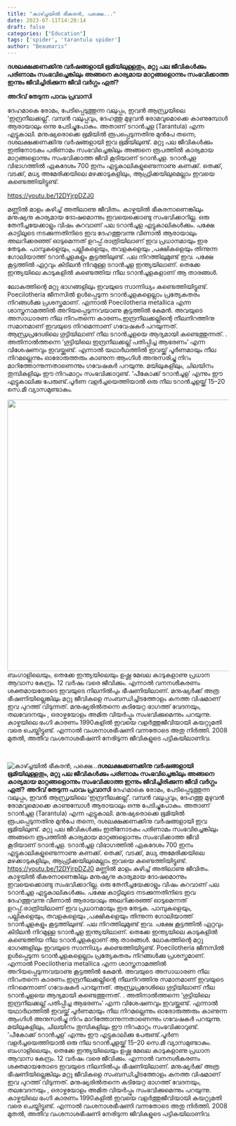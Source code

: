 ```yaml
---
title: "കാഴ്ച്ചയിൽ ഭീകരൻ, പക്ഷെ..."
date: 2023-07-11T14:28:14
draft: false
categories: ["Education"]
tags: ['spider', 'tarantula spider']
author: "Beaumaris"
---
```


<strong>ദശലക്ഷക്കണക്കിനു വർഷങ്ങളായി ഭൂമിയിലുള്ളതും, മറ്റു പല ജീവികള്‍ക്കും പരിണാമം സംഭവിച്ചെങ്കിലും അങ്ങനെ കാര്യമായ മാറ്റങ്ങളൊന്നും സംഭവിക്കാത്ത ഇന്നും ജീവിച്ചിരിക്കുന്ന ജീവി വർഗ്ഗം ഏത്?</strong>

<strong>അറിവ് തേടുന്ന പാവം പ്രവാസി</strong>

ദേഹമാകെ രോമം, പേടിപ്പെടുത്തുന്ന വലുപ്പം, ഇവൻ ആന്ധ്രയിലെ ‘ഇന്ദ്രനീലക്കല്ല്’. വമ്പൻ വലുപ്പവും, ദേഹത്തു മുഴുവൻ രോമവുമൊക്കെ കാണുമ്പോൾ ആരായാലും ഒന്നു പേടിച്ചുപോകും. അതാണ് ടറാൻചൂള (Tarantula) എന്ന എട്ടുകാലി. മനുഷ്യരൊക്കെ ഭൂമിയിൽ രൂപപ്പെടുന്നതിനു മുൻപേ തന്നെ, ദശലക്ഷക്കണക്കിനു വർഷങ്ങളായി ഇവ ഭൂമിയിലുണ്ട്. മറ്റു പല ജീവികള്‍ക്കും ഇതിനോടകം പരിണാമം സംഭവിച്ചെങ്കിലും അങ്ങനെ രൂപത്തിൽ കാര്യമായ മാറ്റങ്ങളൊന്നും സംഭവിക്കാത്ത ജീവി കൂടിയാണ് ടറാൻചൂള. ടറാൻചൂള വിഭാഗത്തിൽ ഏകദേശം 700 ഇനം എട്ടുകാലികളുണ്ടെന്നാണു കണക്ക്. തെക്ക്, വടക്ക്, മധ്യ അമേരിക്കയിലെ മഴക്കാടുകളിലും, ആഫ്രിക്കയിലുമെല്ലാം ഇവയെ കണ്ടെത്തിയിട്ടുണ്ട്.

https://youtu.be/12DYjrpDZJ0

മണ്ണിൽ മാളം കുഴിച്ച് അതിലാണു ജീവിതം. കാഴ്ചയിൽ ഭീകരനാണെങ്കിലും മനുഷ്യനു കാര്യമായ ദോഷമൊന്നും ഇവയെക്കൊണ്ടു സംഭവിക്കാറില്ല. ഒരു തേനീച്ചയേക്കാളും വിഷം കുറവാണ് പല ടറാൻചൂള എട്ടുകാലികൾക്കും. പക്ഷേ കാട്ടിലൂടെ നടക്കുന്നതിനിടെ ഇവ ദേഹത്തുവന്നു വീണാൽ ആരായാലും അലറിക്കരഞ്ഞ് ഓടുമെന്നത് ഉറപ്പ്.രാത്രിയിലാണ് ഇവ പ്രധാനമായും ഇര തേടുക. പാമ്പുകളെയും, പല്ലികളെയും, തവളകളെയും ,പക്ഷികളെയും തിന്നുന്ന ഗോലിയാത്ത് ടറാൻചൂളകളും കൂട്ടത്തിലുണ്ട്. പല നിറത്തിലുമുണ്ട് ഇവ. പക്ഷേ കൂട്ടത്തിൽ ഏറ്റവും കിടിലൻ നിറമുള്ള ടറാൻചൂള ഇന്ത്യയിലാണ്. തെക്കേ ഇന്ത്യയിലെ കാടുകളിൽ കണ്ടെത്തിയ നീല ടറാൻചൂളകളാണ് ആ താരങ്ങൾ.

ലോകത്തിന്റെ മറ്റു ഭാഗങ്ങളിലും ഇവയുടെ സാന്നിധ്യം കണ്ടെത്തിയിട്ടുണ്ട്. Poecilotheria ജീനസിൽ ഉൾപ്പെടുന്ന ടറാൻചൂളകളെല്ലാം പ്രത്യേകതരം നിറങ്ങൾക്കു പ്രശസ്തമാണ്. എന്നാല്‍ Poecilotheria metallica എന്ന ശാസ്ത്രനാമത്തിൽ അറിയപ്പെടുന്നവയാണു കൂട്ടത്തിൽ കേമൻ. അവയുടെ അസാധാരണ നീല നിറംതന്നെ കാരണം.ഇന്ദ്രനീലക്കല്ലിന്റെ നീലനിറത്തിനു സമാനമാണ് ഇവയുടെ നിറമെന്നാണ് ഗവേഷകർ പറയുന്നത്. ആന്ധ്രപ്രദേശിലെ ഗൂട്ടിയിലാണ് നീല ടറാൻചൂളയെ ആദ്യമായി കണ്ടെത്തുന്നത്.
.
അതിനാൽത്തന്നെ ‘ഗൂട്ടിയിലെ ഇന്ദ്രനീലക്കല്ല് പതിപ്പിച്ച ആഭരണം’ എന്ന വിശേഷണവും ഇവയ്ക്കുണ്ട്. എന്നാൽ യഥാർഥത്തിൽ ഇവയ്ക്ക് പൂർണമായും നീല നിറമല്ലെന്നും ഓരോരുത്തരും കാണുന്ന ആംഗിൾ അനുസരിച്ചു നിറം മാറിത്തോന്നുന്നതാണെന്നും ഗവേഷകർ പറയുന്നു. മയിലുകളിലും, ചിലയിനം തുമ്പികളിലും ഈ നിറംമാറ്റം സംഭവിക്കാറുണ്ട്. ‘പീകോക്ക് ടറാൻചൂള’ എന്നും ഈ എട്ടുകാലിക്കു പേരുണ്ട്.പൂർണ വളര്‍ച്ചയെത്തിയാൽ ഒരു നീല ടറാൻചൂളയ്ക്ക് 15–20 സെ.മീ വ്യാസമുണ്ടാകും.

<a href="https://cdn.boolokam.com/articles/2023/07/FFFF-2.jpg"><img class="wp-image-402682 aligncenter" src="https://cdn.boolokam.com/articles/2023/07/FFFF-2.jpg" alt="" width="890" height="618" /></a>ബംഗാളിലെയും, തെക്കേ ഇന്ത്യയിലെയും ഉഷ്ണ മേഖല കാടുകളാണു പ്രധാന ആവാസ കേന്ദ്രം. 12 വർഷം വരെ ജീവിക്കും. എന്നാൽ വനനശീകരണം ശക്തമായതോടെ ഇവയുടെ നിലനിൽപും ഭീഷണിയിലാണ്. മനുഷ്യർക്ക് അത്ര ഭീഷണിയില്ലെങ്കിലും മറ്റു ജീവികളെ സംബന്ധിച്ചിടത്തോളം കനത്ത വിഷമാണ് ഇവ പുറത്ത് വിടുന്നത്. മനുഷ്യരിൽതന്നെ കടിയേറ്റ ഭാഗത്ത് വേദനയും, തലവേദനയും , ഒരാഴ്ചയോളം അമിത വിയർപ്പും സംഭവിക്കുമെന്നും പറയുന്നു. കാഴ്ചയിലെ ഭംഗി കാരണം 1990കളിൽ ഇവയെ വളർത്തുജീവിയായി കയറ്റുമതി വരെ ചെയ്തിട്ടുണ്ട്. എന്നാൽ വംശനാശഭീഷണി വന്നതോടെ അതു നിർത്തി. 2008 മുതൽ, അതീവ വംശനാശഭീഷണി നേരിടുന്ന ജീവികളുടെ പട്ടികയിലാണിവ.

&nbsp;


![കാഴ്ച്ചയിൽ ഭീകരൻ, പക്ഷെ...](https://cdn.boolokam.com/articles/2023/07/FFFF-2.jpg)**ദശലക്ഷക്കണക്കിനു വർഷങ്ങളായി ഭൂമിയിലുള്ളതും, മറ്റു പല ജീവികള്‍ക്കും പരിണാമം സംഭവിച്ചെങ്കിലും അങ്ങനെ കാര്യമായ മാറ്റങ്ങളൊന്നും സംഭവിക്കാത്ത ഇന്നും ജീവിച്ചിരിക്കുന്ന ജീവി വർഗ്ഗം ഏത്?** **അറിവ് തേടുന്ന പാവം പ്രവാസി** ദേഹമാകെ രോമം, പേടിപ്പെടുത്തുന്ന വലുപ്പം, ഇവൻ ആന്ധ്രയിലെ ‘ഇന്ദ്രനീലക്കല്ല്’. വമ്പൻ വലുപ്പവും, ദേഹത്തു മുഴുവൻ രോമവുമൊക്കെ കാണുമ്പോൾ ആരായാലും ഒന്നു പേടിച്ചുപോകും. അതാണ് ടറാൻചൂള (Tarantula) എന്ന എട്ടുകാലി. മനുഷ്യരൊക്കെ ഭൂമിയിൽ രൂപപ്പെടുന്നതിനു മുൻപേ തന്നെ, ദശലക്ഷക്കണക്കിനു വർഷങ്ങളായി ഇവ ഭൂമിയിലുണ്ട്. മറ്റു പല ജീവികള്‍ക്കും ഇതിനോടകം പരിണാമം സംഭവിച്ചെങ്കിലും അങ്ങനെ രൂപത്തിൽ കാര്യമായ മാറ്റങ്ങളൊന്നും സംഭവിക്കാത്ത ജീവി കൂടിയാണ് ടറാൻചൂള. ടറാൻചൂള വിഭാഗത്തിൽ ഏകദേശം 700 ഇനം എട്ടുകാലികളുണ്ടെന്നാണു കണക്ക്. തെക്ക്, വടക്ക്, മധ്യ അമേരിക്കയിലെ മഴക്കാടുകളിലും, ആഫ്രിക്കയിലുമെല്ലാം ഇവയെ കണ്ടെത്തിയിട്ടുണ്ട്. https://youtu.be/12DYjrpDZJ0 മണ്ണിൽ മാളം കുഴിച്ച് അതിലാണു ജീവിതം. കാഴ്ചയിൽ ഭീകരനാണെങ്കിലും മനുഷ്യനു കാര്യമായ ദോഷമൊന്നും ഇവയെക്കൊണ്ടു സംഭവിക്കാറില്ല. ഒരു തേനീച്ചയേക്കാളും വിഷം കുറവാണ് പല ടറാൻചൂള എട്ടുകാലികൾക്കും. പക്ഷേ കാട്ടിലൂടെ നടക്കുന്നതിനിടെ ഇവ ദേഹത്തുവന്നു വീണാൽ ആരായാലും അലറിക്കരഞ്ഞ് ഓടുമെന്നത് ഉറപ്പ്.രാത്രിയിലാണ് ഇവ പ്രധാനമായും ഇര തേടുക. പാമ്പുകളെയും, പല്ലികളെയും, തവളകളെയും ,പക്ഷികളെയും തിന്നുന്ന ഗോലിയാത്ത് ടറാൻചൂളകളും കൂട്ടത്തിലുണ്ട്. പല നിറത്തിലുമുണ്ട് ഇവ. പക്ഷേ കൂട്ടത്തിൽ ഏറ്റവും കിടിലൻ നിറമുള്ള ടറാൻചൂള ഇന്ത്യയിലാണ്. തെക്കേ ഇന്ത്യയിലെ കാടുകളിൽ കണ്ടെത്തിയ നീല ടറാൻചൂളകളാണ് ആ താരങ്ങൾ. ലോകത്തിന്റെ മറ്റു ഭാഗങ്ങളിലും ഇവയുടെ സാന്നിധ്യം കണ്ടെത്തിയിട്ടുണ്ട്. Poecilotheria ജീനസിൽ ഉൾപ്പെടുന്ന ടറാൻചൂളകളെല്ലാം പ്രത്യേകതരം നിറങ്ങൾക്കു പ്രശസ്തമാണ്. എന്നാല്‍ Poecilotheria metallica എന്ന ശാസ്ത്രനാമത്തിൽ അറിയപ്പെടുന്നവയാണു കൂട്ടത്തിൽ കേമൻ. അവയുടെ അസാധാരണ നീല നിറംതന്നെ കാരണം.ഇന്ദ്രനീലക്കല്ലിന്റെ നീലനിറത്തിനു സമാനമാണ് ഇവയുടെ നിറമെന്നാണ് ഗവേഷകർ പറയുന്നത്. ആന്ധ്രപ്രദേശിലെ ഗൂട്ടിയിലാണ് നീല ടറാൻചൂളയെ ആദ്യമായി കണ്ടെത്തുന്നത്. . അതിനാൽത്തന്നെ ‘ഗൂട്ടിയിലെ ഇന്ദ്രനീലക്കല്ല് പതിപ്പിച്ച ആഭരണം’ എന്ന വിശേഷണവും ഇവയ്ക്കുണ്ട്. എന്നാൽ യഥാർഥത്തിൽ ഇവയ്ക്ക് പൂർണമായും നീല നിറമല്ലെന്നും ഓരോരുത്തരും കാണുന്ന ആംഗിൾ അനുസരിച്ചു നിറം മാറിത്തോന്നുന്നതാണെന്നും ഗവേഷകർ പറയുന്നു. മയിലുകളിലും, ചിലയിനം തുമ്പികളിലും ഈ നിറംമാറ്റം സംഭവിക്കാറുണ്ട്. ‘പീകോക്ക് ടറാൻചൂള’ എന്നും ഈ എട്ടുകാലിക്കു പേരുണ്ട്.പൂർണ വളര്‍ച്ചയെത്തിയാൽ ഒരു നീല ടറാൻചൂളയ്ക്ക് 15–20 സെ.മീ വ്യാസമുണ്ടാകും. [](https://cdn.boolokam.com/articles/2023/07/FFFF-2.jpg)ബംഗാളിലെയും, തെക്കേ ഇന്ത്യയിലെയും ഉഷ്ണ മേഖല കാടുകളാണു പ്രധാന ആവാസ കേന്ദ്രം. 12 വർഷം വരെ ജീവിക്കും. എന്നാൽ വനനശീകരണം ശക്തമായതോടെ ഇവയുടെ നിലനിൽപും ഭീഷണിയിലാണ്. മനുഷ്യർക്ക് അത്ര ഭീഷണിയില്ലെങ്കിലും മറ്റു ജീവികളെ സംബന്ധിച്ചിടത്തോളം കനത്ത വിഷമാണ് ഇവ പുറത്ത് വിടുന്നത്. മനുഷ്യരിൽതന്നെ കടിയേറ്റ ഭാഗത്ത് വേദനയും, തലവേദനയും , ഒരാഴ്ചയോളം അമിത വിയർപ്പും സംഭവിക്കുമെന്നും പറയുന്നു. കാഴ്ചയിലെ ഭംഗി കാരണം 1990കളിൽ ഇവയെ വളർത്തുജീവിയായി കയറ്റുമതി വരെ ചെയ്തിട്ടുണ്ട്. എന്നാൽ വംശനാശഭീഷണി വന്നതോടെ അതു നിർത്തി. 2008 മുതൽ, അതീവ വംശനാശഭീഷണി നേരിടുന്ന ജീവികളുടെ പട്ടികയിലാണിവ. 
